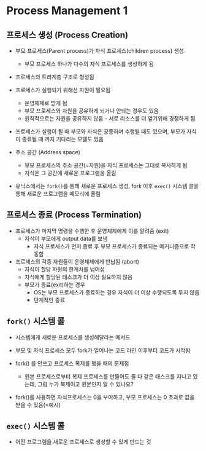# Process Management 1

## 프로세스 생성 (Process Creation)

- 부모 프로세스(Parent process)가 자식 프로세스(children process) 생성
    - 부모 프로세스 하나가 다수의 자식 프로세스를 생성하게 됨
- 프로세스의 트리계층 구조로 형성됨
- 프로세스가 실행되기 위해선 자원이 필요됨
    - 운영체제로 받게 됨
    - 부모 프로세스와 자원을 공유하게 되거나 안되는 경우도 있음
    - 원칙적으로는 자원을 공유하지 않음 - 서로 리소스를 더 얻기위해 경쟁하게 됨
- 프로세스가 실행이 될 때 부모와 자식은 공종하며 수행될 때도 있으며, 부모가 자식이 종료될 때 까지 기다리는 모델도 있음

- 주소 공간 (Address space)
    - 부모 프로세스의 주소 공간(=자원)을 자식 프로세스는 그대로 복사하게 됨
    - 자식은 그 공간에 새로운 프로그램을 올림
- 유닉스에서는 `fork()`를 통해 새로운 프로세스 생성, fork 이후 `exec()` 시스템 콜을 통해 새로운 프로그램을 메모리에 올림

## 프로세스 종료 (Process Termination)

- 프로세스가 마지막 명령을 수행한 후 운영체제에게 이를 알려줌 (exit)
    - 자식이 부모에게 output data를 보냄
        - 자식 프로세스가 먼저 종료 후 부모 프로세스가 종료되는 메커니즘으로 작동함
- 프로세스의 각종 자원들이 운영체제에게 반납됨 (abort)
    - 자식이 할당 자원의 한계치를 넘어섬
    - 자식에게 할당된 태스크가 더 이상 필요하지 않음
    - 부모가 종료(exit)하는 경우
        - OS는 부모 프로세스가 종료하는 경우 자식이 더 이상 수행되도록 두지 않음
        - 단계적인 종료

## `fork()` 시스템 콜

- 시스템에게 새로운 프로세스를 생성해달라는 메서드
- 부모 및 자식 프로세스 모두 fork가 일어나는 코드 라인 이후부터 코드가 시작됨

- fork() 를 안쓰고 프로세스 복제를 했을 때의 문제점
    - 원본 프로세스로부터 복제 프로세스를 만들어도 둘 다 같은 태스크를 지니고 있는데, 그럼 누가 복제이고 원본인지 알 수 있나요?

- fork()를 사용하면 자식프로세스는 0을 부여하고, 부모 프로세스는 0 초과로 값을 받을 수 있음(=예시)

## `exec()` 시스템 콜

- 어떤 프로그램을 새로운 프로세스로 생성할 수 있게 만드는 것